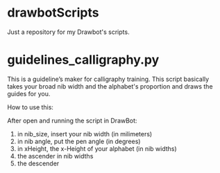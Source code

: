 # drawbotScripts
Just a repository for my Drawbot's scripts.

# guidelines_calligraphy.py
This is a guideline’s maker for calligraphy training. This script basically takes your broad nib width and the alphabet's proportion and draws the guides for you.

How to use this:

After open and running the script in DrawBot:

1) in nib_size, insert your nib width  (in milimeters)
2) in nib angle, put the pen angle (in degrees)
3) in xHeight, the x-Height of your alphabet (in nib widths)
4) the ascender in nib widths
5) the descender
